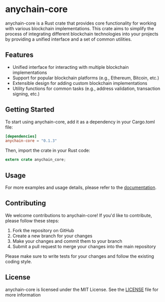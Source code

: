 # anychain-core

anychain-core is a Rust crate that provides core functionality for working with various blockchain implementations. This crate aims to simplify the process of integrating different blockchain technologies into your projects by providing a unified interface and a set of common utilities.

## Features

- Unified interface for interacting with multiple blockchain implementations
- Support for popular blockchain platforms (e.g., Ethereum, Bitcoin, etc.)
- Extensible design for adding custom blockchain implementations
- Utility functions for common tasks (e.g., address validation, transaction signing, etc.)

## Getting Started

To start using anychain-core, add it as a dependency in your Cargo.toml file:
```toml
[dependencies]
anychain-core = "0.1.3"
```

Then, import the crate in your Rust code:
```rust
extern crate anychain_core;
```

## Usage

For more examples and usage details, please refer to the [documentation](https://docs.rs/anychain-core).

## Contributing

We welcome contributions to anychain-core! If you'd like to contribute, please follow these steps:

1. Fork the repository on GitHub
2. Create a new branch for your changes
3. Make your changes and commit them to your branch
4. Submit a pull request to merge your changes into the main repository

Please make sure to write tests for your changes and follow the existing coding style.

## License

anychain-core is licensed under the MIT License. See the [LICENSE](LICENSE) file for more information 